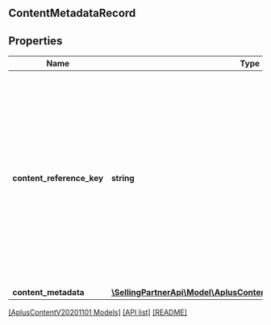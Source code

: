 ## ContentMetadataRecord

## Properties

Name | Type | Description | Notes
------------ | ------------- | ------------- | -------------
**content_reference_key** | **string** | A unique reference key for the A+ Content document. A content reference key cannot form a permalink and may change in the future. A content reference key is not guaranteed to match any A+ content identifier. |
**content_metadata** | [**\SellingPartnerApi\Model\AplusContentV20201101\ContentMetadata**](ContentMetadata.md) |  |

[[AplusContentV20201101 Models]](../) [[API list]](../../Api) [[README]](../../../README.md)
